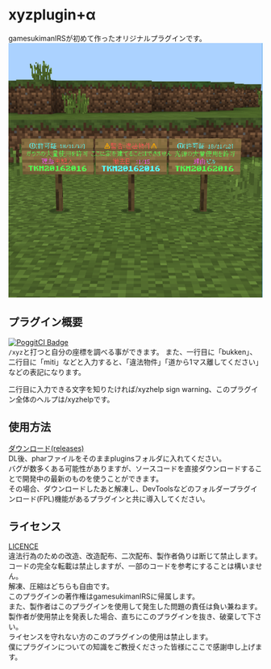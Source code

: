 # xyzplugin+α
gamesukimanIRSが初めて作ったオリジナルプラグインです。
![アイコン](icon.png "看板")

## プラグイン概要
[![PoggitCI Badge](https://poggit.pmmp.io/ci.badge/gamesukimanIRS/xyzplugin-/xyzplugin-)](https://poggit.pmmp.io/ci/gamesukimanIRS/xyzplugin-/xyzplugin-)  
`/xyz`と打つと自分の座標を調べる事ができます。 
また、一行目に「bukken」、二行目に「miti」などと入力すると、「違法物件」「道から1マス離してください」などの表記になります。  

二行目に入力できる文字を知りたければ/xyzhelp sign warning、このプラグイン全体のヘルプは/xyzhelpです。

## 使用方法
[ダウンロード(releases)](https://github.com/gamesukimanIRS/xyzplugin-/releases/tag/v2.3.2)  
DL後、pharファイルをそのままpluginsフォルダに入れてください。  
バグが数多くある可能性がありますが、ソースコードを直接ダウンロードすることで開発中の最新のものを使うことができます。  
その場合、ダウンロードしたあと解凍し、DevToolsなどのフォルダープラグインロード(FPL)機能があるプラグインと共に導入してください。

## ライセンス
[LICENCE](LICENCE)  
違法行為のための改造、改造配布、二次配布、製作者偽りは断じて禁止します。  
コードの完全な転載は禁止しますが、一部のコードを参考にすることは構いません。  
解凍、圧縮はどちらも自由です。  
このプラグインの著作権はgamesukimanIRSに帰属します。  
また、製作者はこのプラグインを使用して発生した問題の責任は負い兼ねます。  
製作者が使用禁止を発表した場合、直ちにこのプラグインを抜き、破棄して下さい。  
ライセンスを守れない方のこのプラグインの使用は禁止します。  
僕にプラグインについての知識をご教授くださった皆様にここで感謝申し上げます。  


